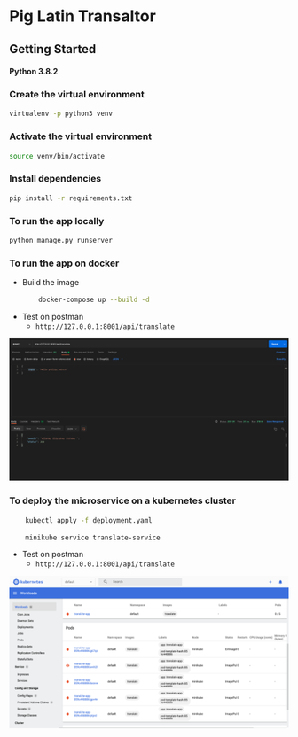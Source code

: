 # Pig Latin Transaltor

## Getting Started

#### Python 3.8.2

### Create the virtual environment
```bash
virtualenv -p python3 venv
```
### Activate the virtual environment
```bash
source venv/bin/activate
```
### Install dependencies
```bash
pip install -r requirements.txt
```
### To run the app locally
```bash
python manage.py runserver
```
### To run the app on docker
- Build the image
    ```bash
        docker-compose up --build -d
    ```
- Test on postman
  - `http://127.0.0.1:8001/api/translate`

![Docker](https://github.com/Philipotieno/PigLatin/blob/develop/docker.png)

### To deploy the microservice on a kubernetes cluster
```bash
    kubectl apply -f deployment.yaml
```
```bash
    minikube service translate-service
```
- Test on postman
  - `http://127.0.0.1:8001/api/translate`

![Docker](https://github.com/Philipotieno/PigLatin/blob/develop/k8.png)
